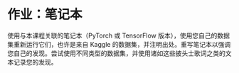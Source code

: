 # 作业：笔记本



使用与本课程关联的笔记本（PyTorch 或 TensorFlow 版本），使用您自己的数据集重新运行它们，也许是来自 Kaggle 的数据集，并注明出处。重写笔记本以强调您自己的发现。尝试使用不同类型的数据集，并使用诸如这些披头士歌词之类的文本记录您的发现。